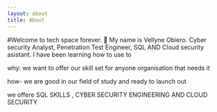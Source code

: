 ```yaml
---
layout: about
title: About
---
```


#Welcome to tech space forever. 👋
My name is Vellyne Obiero.
Cyber security Analyst, Penetration Test Engineer, SQL AND Cloud security asistant.
I have been learning how to use to

why: we want to offer our skill set for anyone organisation that needs it

how- we are good in our field of study and ready to launch out

we offere SQL SKILLS , CYBER SECURITY ENGINEERING AND CLOUD SECURITY

